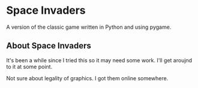 # Space Invaders

A version of the classic game written in Python and using pygame.

## About Space Invaders

It's been a while since I tried this so it may need some work. I'll get aroujnd to it at some point.

Not sure about legality of graphics. I got them online somewhere.
